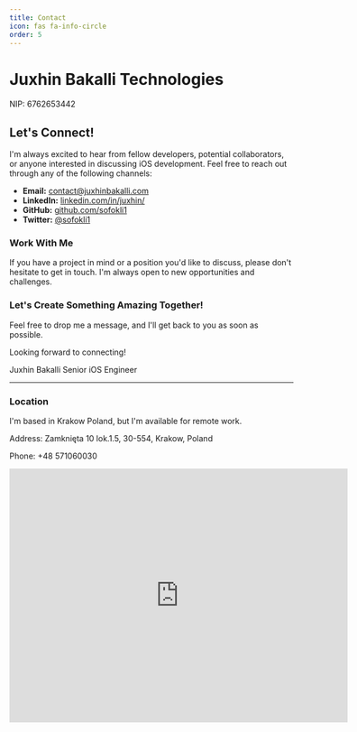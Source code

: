 ```yaml
---
title: Contact
icon: fas fa-info-circle
order: 5
---
```


# Juxhin Bakalli Technologies
NIP: 6762653442

## Let's Connect!

I'm always excited to hear from fellow developers, potential collaborators, or anyone interested in discussing iOS development. Feel free to reach out through any of the following channels:

- **Email:** [contact@juxhinbakalli.com](mailto:contact@juxhinbakalli.com)
- **LinkedIn:** [linkedin.com/in/juxhin/](https://www.linkedin.com/in/juxhin/)
- **GitHub:** [github.com/sofokli1](https://github.com/sofokli1)
- **Twitter:** [@sofokli1](https://twitter.com/sofokli1)

### Work With Me

If you have a project in mind or a position you'd like to discuss, please don't hesitate to get in touch. I'm always open to new opportunities and challenges.

### Let's Create Something Amazing Together!

Feel free to drop me a message, and I'll get back to you as soon as possible.

Looking forward to connecting!

Juxhin Bakalli
Senior iOS Engineer

---

### Location

I'm based in Krakow Poland, but I'm available for remote work.

Address:
Zamknięta 10 lok.1.5,
30-554, Krakow,
Poland

Phone:
+48 571060030

<iframe src="https://www.google.com/maps/embed?pb=!1m18!1m12!1m3!1d81987.39026564447!2d19.922302395846238!3d50.04684659797765!2m3!1f0!2f0!3f0!3m2!1i1024!2i768!4f13.1!3m3!1m2!1s0x471644c0354e18d1%3A0xb46bb6b576478abf!2zS3Jha8Ozdw!5e0!3m2!1sen!2spl!4v1697640374604!5m2!1sen!2spl" width="600" height="450" style="border:0;" allowfullscreen="" loading="lazy" referrerpolicy="no-referrer-when-downgrade"></iframe>
